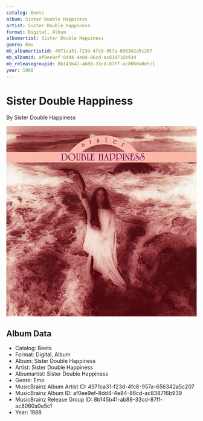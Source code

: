 ```yaml
---
catalog: Beets
album: Sister Double Happiness
artist: Sister Double Happiness
format: Digital, Album
albumartist: Sister Double Happiness
genre: Emo
mb_albumartistid: 4971ca31-f23d-4fc8-957a-656342a5c207
mb_albumid: af0ee9ef-8dd4-4e84-86cd-ac838716b939
mb_releasegroupid: 8b145b41-ab88-33cd-87ff-ac8060a0e5c1
year: 1988
---
```


# Sister Double Happiness

By Sister Double Happiness

![](../../assets/beetscovers/Sister_Double_Happiness-Sister_Double_Happiness.jpg)

## Album Data

- Catalog: Beets
- Format: Digital, Album
- Album: Sister Double Happiness
- Artist: Sister Double Happiness
- Albumartist: Sister Double Happiness
- Genre: Emo
- MusicBrainz Album Artist ID: 4971ca31-f23d-4fc8-957a-656342a5c207
- MusicBrainz Album ID: af0ee9ef-8dd4-4e84-86cd-ac838716b939
- MusicBrainz Release Group ID: 8b145b41-ab88-33cd-87ff-ac8060a0e5c1
- Year: 1988

